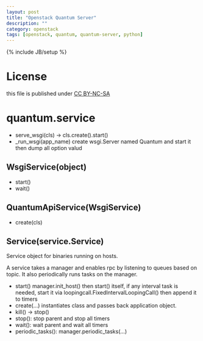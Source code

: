 ```yaml
---
layout: post
title: "Openstack Quantum Server"
description: ""
category: openstack
tags: [openstack, quantum, quantum-server, python]
---
```

{% include JB/setup %}
# License
this file is published under [CC BY-NC-SA](http://creativecommons.org/licenses/by-nc-sa/3.0/)

# quantum.service
* serve_wsgi(cls) -> cls.create().start()
* _run_wsgi(app_name) create wsgi.Server named Quantum and start it then dump all option valud

## WsgiService(object)
* start()
* wait()

## QuantumApiService(WsgiService)
* create(cls)

## Service(service.Service)
Service object for binaries running on hosts.

A service takes a manager and enables rpc by listening to queues based on topic. It also periodically runs tasks on the manager.
* start() manager.init_host() then start() itself, if any interval task is needed, start it via loopingcall.FixedIntervalLoopingCall() then append it to timers
* create(...) instantiates class and passes back application object.
* kill() -> stop()
* stop(): stop parent and stop all timers
* wait(): wait parent and wait all timers
* periodic_tasks(): manager.periodic_tasks(...)
